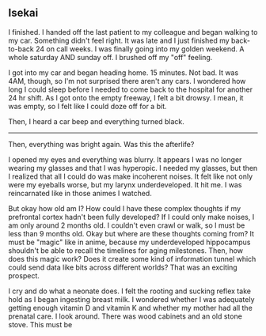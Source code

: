 ## Isekai 

I finished. I handed off the last patient to my colleague and began walking to my car. Something didn't feel right. It was late and I just finished my back-to-back 24 on call weeks. I was finally going into my golden weekend. A whole saturday AND sunday off. I brushed off my "off" feeling.

I got into my car and began heading home. 15 minutes. Not bad. It was 4AM, though, so I'm not surprised there aren't any cars. I wondered how long I could sleep before I needed to come back to the hospital for another 24 hr shift. As I got onto the empty freeway, I felt a bit drowsy. I mean, it was empty, so I felt like I could doze off for a bit. 

Then, I heard a car beep and everything turned black.

---

Then, everything was bright again. Was this the afterlife?

I opened my eyes and everything was blurry. It appears I was no longer wearing my glasses and that I was hyperopic. I needed my glasses, but then I realized that all I could do was make incoherent noises. It felt like not only were my eyeballs worse, but my larynx underdeveloped. It hit me. I was reincarnated like in those animes I watched.

But okay how old am I? How could I have these complex thoughts if my prefrontal cortex hadn't been fully developed? If I could only make noises, I am only around 2 months old. I couldn't even crawl or walk, so I must be less than 9 months old. Okay but where are these thoughts coming from? It must be "magic" like in anime, because my underdeveloped hippocampus shouldn't be able to recall the timelines for aging milestones. Then, how does this magic work? Does it create some kind of information tunnel which could send data like bits across different worlds? That was an exciting prospect. 

I cry and do what a neonate does. I felt the rooting and sucking reflex take hold as I began ingesting breast milk. I wondered whether I was adequately getting enough vitamin D and vitamin K and whether my mother had all the prenatal care. I look around. There was wood cabinets and an old stone stove. This must be 
